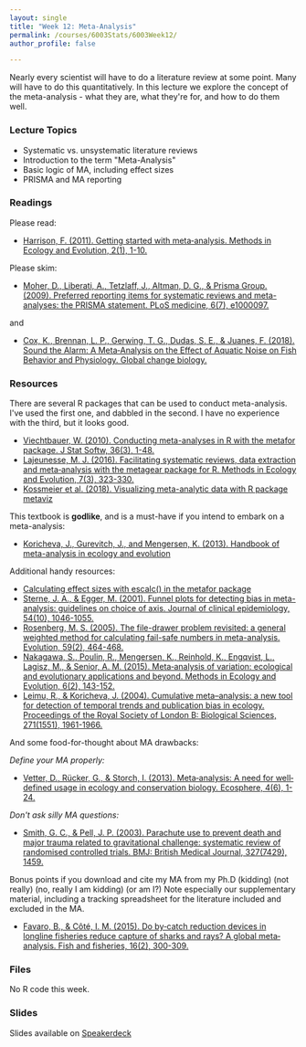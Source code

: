 ```yaml
---
layout: single
title: "Week 12: Meta-Analysis"
permalink: /courses/6003Stats/6003Week12/
author_profile: false

---
```


Nearly every scientist will have to do a literature review at some point. Many will have to do this quantitatively. In this lecture we explore the concept of the meta-analysis - what they are, what they're for, and how to do them well.

### Lecture Topics

* Systematic vs. unsystematic literature reviews
* Introduction to the term "Meta-Analysis"
* Basic logic of MA, including effect sizes
* PRISMA and MA reporting

### Readings

Please read: 

- [Harrison, F. (2011). Getting started with meta‐analysis. Methods in Ecology and Evolution, 2(1), 1-10.](https://besjournals.onlinelibrary.wiley.com/doi/full/10.1111/j.2041-210X.2010.00056.x)

Please skim:

- [Moher, D., Liberati, A., Tetzlaff, J., Altman, D. G., & Prisma Group. (2009). Preferred reporting items for systematic reviews and meta-analyses: the PRISMA statement. PLoS medicine, 6(7), e1000097.](http://journals.plos.org/plosmedicine/article?id=10.1371/journal.pmed.1000097)

and

- [Cox, K., Brennan, L. P., Gerwing, T. G., Dudas, S. E., & Juanes, F. (2018). Sound the Alarm: A Meta‐Analysis on the Effect of Aquatic Noise on Fish Behavior and Physiology. Global change biology.](https://onlinelibrary.wiley.com/doi/abs/10.1111/gcb.14106)


### Resources
 
There are several R packages that can be used to conduct meta-analysis. I've used the first one, and dabbled in the second. I have no experience with the third, but it looks good.

- [Viechtbauer, W. (2010). Conducting meta-analyses in R with the metafor package. J Stat Softw, 36(3), 1-48.](https://www.jstatsoft.org/article/view/v036i03)
- [Lajeunesse, M. J. (2016). Facilitating systematic reviews, data extraction and meta‐analysis with the metagear package for R. Methods in Ecology and Evolution, 7(3), 323-330.](https://besjournals.onlinelibrary.wiley.com/doi/full/10.1111/2041-210X.12472)
- [Kossmeier et al. (2018). Visualizing meta-analytic data with R package metaviz](https://cran.r-project.org/web/packages/metaviz/vignettes/metaviz.html)

This textbook is **godlike**, and is a must-have if you intend to embark on a meta-analysis:

- [Koricheva, J., Gurevitch, J., and Mengersen, K. (2013). Handbook of meta-analysis in ecology and evolution](https://press.princeton.edu/titles/10045.html)

Additional handy resources:

- [Calculating effect sizes with escalc() in the metafor package](https://www.rdocumentation.org/packages/metafor/versions/1.9-9/topics/escalc)
- [Sterne, J. A., & Egger, M. (2001). Funnel plots for detecting bias in meta-analysis: guidelines on choice of axis. Journal of clinical epidemiology, 54(10), 1046-1055.](http://www.jclinepi.com/article/S0895-4356(01)00377-8/abstract)
- [Rosenberg, M. S. (2005). The file-drawer problem revisited: a general weighted method for calculating fail-safe numbers in meta-analysis. Evolution, 59(2), 464-468.](http://www.bioone.org/doi/abs/10.1554/04-602)
- [Nakagawa, S., Poulin, R., Mengersen, K., Reinhold, K., Engqvist, L., Lagisz, M., & Senior, A. M. (2015). Meta‐analysis of variation: ecological and evolutionary applications and beyond. Methods in Ecology and Evolution, 6(2), 143-152.](https://besjournals.onlinelibrary.wiley.com/doi/abs/10.1111/2041-210X.12309)
- [Leimu, R., & Koricheva, J. (2004). Cumulative meta–analysis: a new tool for detection of temporal trends and publication bias in ecology. Proceedings of the Royal Society of London B: Biological Sciences, 271(1551), 1961-1966.](http://rspb.royalsocietypublishing.org/content/271/1551/1961.short)

And some food-for-thought about MA drawbacks:

*Define your MA properly:*
- [Vetter, D., Rücker, G., & Storch, I. (2013). Meta‐analysis: A need for well‐defined usage in ecology and conservation biology. Ecosphere, 4(6), 1-24.](https://esajournals.onlinelibrary.wiley.com/doi/abs/10.1890/ES13-00062.1)

*Don't ask silly MA questions:*
- [Smith, G. C., & Pell, J. P. (2003). Parachute use to prevent death and major trauma related to gravitational challenge: systematic review of randomised controlled trials. BMJ: British Medical Journal, 327(7429), 1459.](https://www.ncbi.nlm.nih.gov/pmc/articles/PMC300808/)

Bonus points if you download and cite my MA from my Ph.D (kidding) (not really) (no, really I am kidding) (or am I?) Note especially our supplementary material, including a tracking spreadsheet for the literature included and excluded in the MA.

- [Favaro, B., & Côté, I. M. (2015). Do by‐catch reduction devices in longline fisheries reduce capture of sharks and rays? A global meta‐analysis. Fish and fisheries, 16(2), 300-309.](https://onlinelibrary.wiley.com/doi/full/10.1111/faf.12055)

### Files

No R code this week. 

### Slides

<script async class="speakerdeck-embed" data-id="679e1f8884f240e2aca3ae0d21b17c5d" data-ratio="1.77777777777778" src="//speakerdeck.com/assets/embed.js"></script>
Slides available on [Speakerdeck](https://speakerdeck.com/mi_fish_sci/fish-6003-week-12-meta-analysis)


